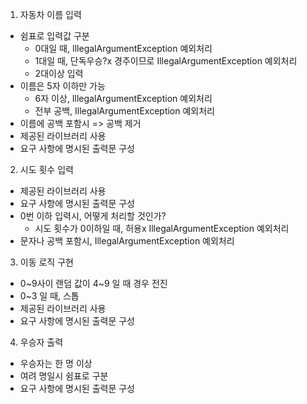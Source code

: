 1. 자동차 이름 입력
- 쉼표로 입력값 구분
  - 0대일 때, IllegalArgumentException 예외처리
  - 1대일 때, 단독우승?x 경주이므로 IllegalArgumentException 예외처리
  - 2대이상 입력
- 이름은 5자 이하만 가능 
    - 6자 이상, IllegalArgumentException 예외처리
    - 전부 공백, IllegalArgumentException 예외처리
- 이름에 공백 포함시 => 공백 제거
- 제공된 라이브러리 사용
- 요구 사항에 명시된 출력문 구성

2. 시도 횟수 입력
- 제공된 라이브러리 사용
- 요구 사항에 명시된 출력문 구성
- 0번 이하 입력시, 어떻게 처리할 것인가? 
  - 시도 횟수가 0이하일 때, 허용x IllegalArgumentException 예외처리
- 문자나 공백 포함시, IllegalArgumentException 예외처리
    
3. 이동 로직 구현
- 0~9사이 랜덤 값이 4~9 일 때 경우 전진
- 0~3 일 때, 스톱
- 제공된 라이브러리 사용
- 요구 사항에 명시된 출력문 구성

4. 우승자 출력
- 우승자는 한 명 이상
- 여려 명일시 쉼표로 구분
- 요구 사항에 명시된 출력문 구성
